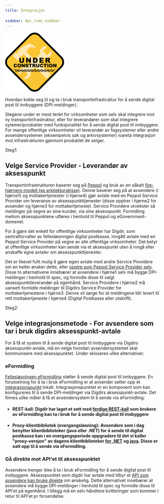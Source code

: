 ```yaml
---
title: Integrasjon 

sidebar: dpi_timo_sidebar
---
```


![](/images/dpi/underarbeide.png)

Hvordan koble seg til og ta i bruk transportinfrastruktur for å sende digital post til innbyggere (DPI-meldinger). 

Stegene under er mest tenkt for virksomheter som selv skal integrere mot ny transportinfrastruktur, eller for leverandører som skal integrere sytemer/produkter med funksjonalitet for å sende digital post til innbyggere. For mange offentlige virksomheter vil leverandør av fagsystemer eller andre avsendersystemer (eksempelvis sak og arkivsystemer) ivareta integrasjon mot infrastrukturen gjennom produktet de selger. 

Steg1:
## Velge Service Provider - Leverandør av aksesspunkt
Transportinfrastrukturen baserer seg på [Peppol](https://peppol.eu/what-is-peppol/peppol-country-profiles/norway-country-profile/) og bruk av en såkalt [fire-hjørners-modell (se arkitekturskisse)](https://docs.digdir.no/dpi_arkitektur.html). Denne baserer seg på at avsendere (i hjørne1) og mottakertjenester (i hjørne4) gjør avtale med en Peppol Service Provider om leveranse av aksesspunkttjenester (disse opptrer i hjørne2 for avsender og hjørne3 for mottakertjeneste). Service Providere utveksler så meldinger på vegne av sine kunder, via sine aksesspunkt. Formidling mellom aksesspunktene utføres i henhold til Peppol og eGovernment-domenet.

For å gjøre det enkelt for offentlige virksomheter har Digdir, som sentralforvalter av fellesløsningen digital postkasse, inngått avtale med en Peppol Service Provider på vegne 
av alle offentlige virksomheter. Det betyr at offentlige virksomheter kan sende via et aksesspunkt uten å inngå eller anskaffe egne avtaler om aksesspunkttjenester. 

Det er likevel fullt mulig å gjøre egen avtale med andre Service Providere om en heller ønsker dette, eller [opptre som Peppol Service Provider selv](https://www.anskaffelser.no/nb/verktoy/veiledere/aksesspunkt). Disse to alternativene innebærer at avsendere i hjørne1 selv må bygge DPI-meldinger i henhold til spec, og formidle disse til valgt aksesspunktleverandør på egenhånd. Service Providere i hjørne2 må uansett formidle meldinger til Digdirs Service Provider for mottakertjenestene i hjørne3. Denne vil sørge for at meldingene blir levert til rett mottakertjeneste i hjørne4 (Digital Postkasse eller utskrift).

Steg2:
## Velge integrasjonsmetode - For avsendere som tar i bruk digdirs aksesspunkt-avtale
For å få et system til å sende digital post til innbyggere via Digdirs aksesspunkt-avtale, må en velge hvordan avsendersystemet skal kommunisere med aksesspunktet. Under skisseres ulike alternativer.

### eFormidling
[Fellesløsningen eFormidling](https://docs.digdir.no/eformidling_index.html) støtter å sende digital post til innbyggere. En forutsetning for å ta i bruk eFormidling er at avsender setter opp et [integrasjonspunkt](https://docs.digdir.no/eformidling_download_ip.html) lokalt. Integrasjonspunktet er en komponent som kan konfigureres til å sende DPI-meldinger via Digdirs aksesspunkt-avtale. Det finnes ulike måter å få et avsendersystem til å sende via eFormidling:  

- #### REST-kall: Digdir har laget et sett med [ferdige REST-kall](https://docs.digdir.no/eformidling_nm_restdocs.html#_example_2_creating_a_dpi_digital_message) som brukere av eFormidling kan ta i bruk for å sende digital post til innbyggere
- #### Proxy-klientbibliotek (overgangsløsning): Avsendere som i dag benytter klientbiblioteker (java eller .NET) for å sende til digital postkasse kan i en overgangsperiode oppgradere til det vi kaller "proxy-versjon" av dagens klientbiblioteker [for .NET](https://github.com/difi/dpi-proxy-klient-dotnet) og [java](https://github.com/difi/dpi-proxy-klient-java). Disse er satt opp til å sende via eFormidling.

### Gå direkte mot API'et til aksesspunktet
Avsendere trenger ikke å ta i bruk eFormidling for å sende digital post til innbyggere. Aksesspunktet som digdir har avtale med tilbyr et [API som avsendere kan bruke direkte](https://docs.digdir.no/resources/begrep/sikkerDigitalPost/nyinf/api/openapi_spec.html) om ønskelig. Dette alternativet innebærer at avsendere må bygge DPI-meldinger i henhold til spec og formidle disse til API'et på egenhånd. I tillegg må en selv håndtere kvitteringer som kommer i retur til API'et pr forsendelse.
